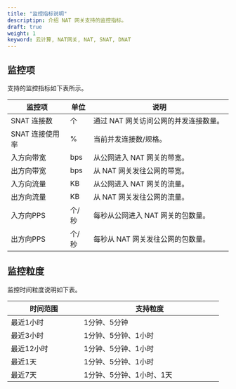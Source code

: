 ```yaml
---
title: "监控指标说明"
descriptipn: 介绍 NAT 网关支持的监控指标。
draft: true
weight: 1
keyword: 云计算, NAT网关, NAT, SNAT, DNAT
---
```


## 监控项

支持的监控指标如下表所示。

| 监控项          | 单位  | <span style="display:inline-block;width:300px">说明</span> |
| --------------- | ----- | ---------------------------------------------------------- |
| SNAT 连接数     | 个    | 通过 NAT 网关访问公网的并发连接数量。                      |
| SNAT 连接使用率 | %     | 当前并发连接数/规格。                                      |
| 入方向带宽      | bps   | 从公网进入 NAT 网关的带宽。                                |
| 出方向带宽      | bps   | 从 NAT 网关发往公网的带宽。                                |
| 入方向流量      | KB    | 从公网进入 NAT 网关的流量。                                |
| 出方向流量      | KB    | 从 NAT 网关发往公网的流量。                                |
| 入方向PPS       | 个/秒 | 每秒从公网进入 NAT 网关的包数量。                          |
| 出方向PPS       | 个/秒 | 每秒从 NAT 网关发往公网的包数量。                          |

## 监控粒度

监控时间粒度说明如下表。

| <span style="display:inline-block;width:150px">时间范围</span> | <span style="display:inline-block;width:300px">支持粒度</span> |
| ------------------------------------------------------------ | ------------------------------------------------------------ |
| 最近1小时                                                    | 1分钟、5分钟                                                 |
| 最近3小时                                                    | 1分钟、5分钟、1小时                                          |
| 最近12小时                                                   | 1分钟、5分钟、1小时                                          |
| 最近1天                                                      | 1分钟、5分钟、1小时                                          |
| 最近7天                                                      | 1分钟、5分钟、1小时、1天                                     |



